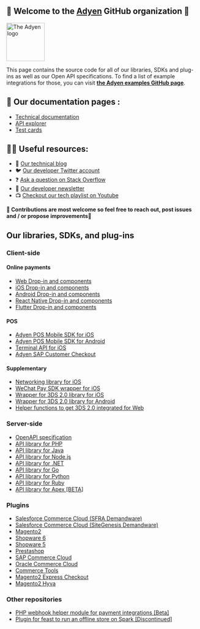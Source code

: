 ## 👋 Welcome to the [Adyen](https://www.adyen.com/) GitHub organization 👋

<!-- ![The Adyen Logo](https://github.com/adyen-examples/.github/raw/main/images/logo.png) -->

<img src="https://github.com/adyen-examples/.github/raw/main/images/logo.png" height="100" alt="The Adyen logo">

This page contains the source code for all of our libraries, SDKs and plug-ins as well as our Open API specifications. To find a list of example integrations for those, you can visit **[the Adyen examples GitHub page](https://github.com/adyen-examples)**.

## 📜 Our documentation pages : 

* [Technical documentation](https://docs.adyen.com/)
* [API explorer](https://docs.adyen.com/api-explorer/)
* [Test cards](https://docs.adyen.com/development-resources/test-cards/test-card-numbers/)

## 👩‍💻 Useful resources: 

* 📝 [Our technical blog](https://dev.to/adyen)
* 🐦 [Our developer Twitter account](https://twitter.com/AdyenDevs)
* ❓ [Ask a question on Stack Overflow](https://stackoverflow.com/questions/tagged/adyen)
* 📰 [Our developer newsletter](https://www.adyen.com/newsletter/developers)
* 📺 [Checkout our tech playlist on Youtube](https://www.youtube.com/watch?v=VPpTgsJbIhc&list=PL6agz7H5yEoaS-bF2gIwRwe_ApzqmW_QX)

**🌈 Contributions are most welcome so feel free to reach out, post issues and / or propose improvements🦄**

## Our libraries, SDKs, and plug-ins

### Client-side

#### Online payments

* [Web Drop-in and components](https://github.com/Adyen/adyen-web)
* [iOS Drop-in and components](https://github.com/Adyen/adyen-ios)
* [Android Drop-in and components](https://github.com/Adyen/adyen-android)
* [React Native Drop-in and components](https://github.com/Adyen/adyen-react-native)
* [Flutter Drop-in and components](https://github.com/Adyen/adyen-flutter)

#### POS

* [Adyen POS Mobile SDK for iOS](https://github.com/Adyen/adyen-pos-mobile-ios)
* [Adyen POS Mobile SDK for Android](https://github.com/Adyen/adyen-pos-mobile-android)
* [Terminal API for iOS](https://github.com/Adyen/adyen-terminal-api-ios)
* [Adyen SAP Customer Checkout](https://github.com/Adyen/adyen-sap-customer-checkout)

#### Supplementary

* [Networking library for iOS](https://github.com/Adyen/adyen-networking-ios)
* [WeChat Pay SDK wrapper for iOS](https://github.com/Adyen/adyen-wechatpay-ios)
* [Wrapper for 3DS 2.0 library for iOS](https://github.com/Adyen/adyen-3ds2-ios)
* [Wrapper for 3DS 2.0 library for Android](https://github.com/Adyen/adyen-3ds2-android)
* [Helper functions to get 3DS 2.0 integrated for Web](https://github.com/Adyen/adyen-3ds2-js-utils)

### Server-side

* [OpenAPI specification](https://github.com/Adyen/adyen-openapi)
* [API library for PHP](https://github.com/Adyen/adyen-php-api-library)
* [API library for Java](https://github.com/Adyen/adyen-java-api-library)
* [API library for Node.js](https://github.com/Adyen/adyen-node-api-library)
* [API library for .NET](https://github.com/Adyen/adyen-dotnet-api-library)
* [API library for Go](https://github.com/Adyen/adyen-go-api-library)
* [API library for Python](https://github.com/Adyen/adyen-python-api-library)
* [API library for Ruby](https://github.com/Adyen/adyen-ruby-api-library)
* [API library for Apex [BETA]](https://github.com/Adyen/adyen-apex-api-library)

### Plugins

* [Salesforce Commerce Cloud (SFRA Demandware)](https://github.com/Adyen/adyen-salesforce-commerce-cloud)
* [Salesforce Commerce Cloud (SiteGenesis Demandware)](https://github.com/Adyen/adyen-salesforce-commerce-cloud-site-genesis)
* [Magento2](https://github.com/Adyen/adyen-magento2) 
* [Shopware 6](https://github.com/Adyen/adyen-shopware6)
* [Shopware 5](https://github.com/Adyen/adyen-shopware5)
* [Prestashop](https://github.com/Adyen/adyen-prestashop)
* [SAP Commerce Cloud](https://github.com/Adyen/adyen-hybris)
* [Oracle Commerce Cloud](https://github.com/Adyen/adyen-oracle-commerce-cloud)
* [Commerce Tools](https://github.com/Adyen/adyen-commercetools)
* [Magento2 Express Checkout](https://github.com/Adyen/adyen-magento2-express-checkout)
* [Magento2 Hyva](https://github.com/Adyen/adyen-magento2-hyva)

### Other repositories

* [PHP webhook helper module for payment integrations [Beta]](https://github.com/Adyen/php-webhook-module)
* [Plugin for feast to run an offline store on Spark [Discontinued]](https://github.com/Adyen/feast-spark-offline-store)
